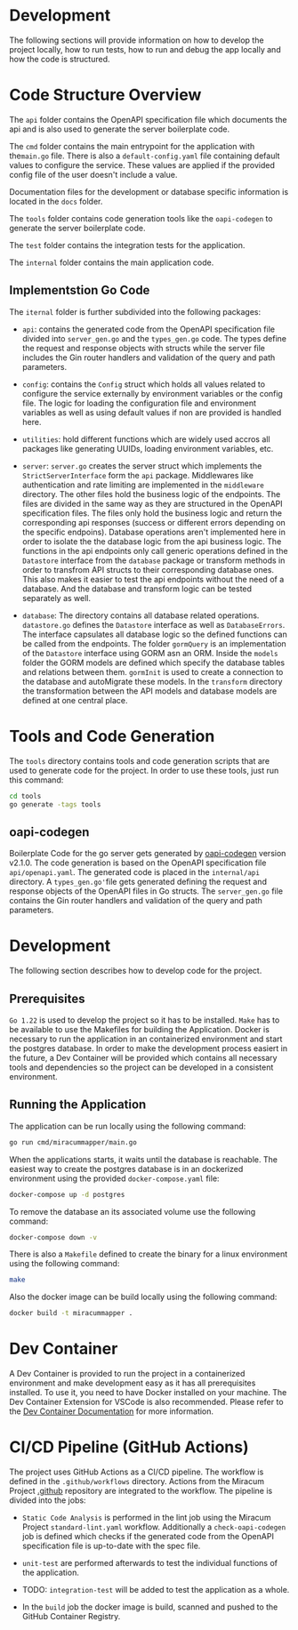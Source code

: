 # Development

The following sections will provide information on how to develop the project locally, how to run tests, how to run and debug the app locally and how the code is structured.

# Code Structure Overview

The `api` folder contains the OpenAPI specification file which documents the api and is also used to generate the server boilerplate code.

The `cmd` folder contains the main entrypoint for the application with the`main.go` file. There is also a `default-config.yaml` file containing default values to configure the service. These values are applied if the provided config file of the user doesn't include a value.

Documentation files for the development or database specific information is located in the `docs` folder.

The `tools` folder contains code generation tools like the `oapi-codegen` to generate the server boilerplate code.

The `test` folder contains the integration tests for the application.

The `internal` folder contains the main application code.

## Implementstion Go Code

The `iternal` folder is further subdivided into the following packages:

- `api`: contains the generated code from the OpenAPI specification file divided into `server_gen.go` and the `types_gen.go` code. The types define the request and response objects with structs while the server file includes the Gin router handlers and validation of the query and path parameters.

- `config`: contains the `Config` struct which holds all values related to configure the service externally by environment variables or the config file. The logic for loading the configuration file and environment variables as well as using default values if non are provided is handled here.

- `utilities`: hold different functions which are widely used accros all packages like generating UUIDs, loading environment variables, etc.

- `server`: `server.go` creates the server struct which implements the `StrictServerInterface` form the `api` package. Middlewares like authentication and rate limiting are implemented in the `middleware` directory. The other files hold the business logic of the endpoints. The files are divided in the same way as they are structured in the OpenAPI specification files. The files only hold the business logic and return the corresponding api responses (success or different errors depending on the specific endpoins). Database operations aren't implemented here in order to isolate the the database logic from the api business logic. The functions in the api endpoints only call generic operations defined in the `Datastore` interface from the `database` package or transform methods in order to transfrom API structs to their corresponding database ones. This also makes it easier to test the api endpoints without the need of a database. And the database and transform logic can be tested separately as well.

- `database`: The directory contains all database related operations. `datastore.go` defines the `Datastore` interface as well as `DatabaseErrors`. The interface capsulates all database logic so the defined functions can be called from the endpoints. The folder `gormQuery` is an implementation of the `Datastore` interface using GORM asn an ORM. Inside the `models` folder the GORM models are defined which specify the database tables and relations between them. `gormInit` is used to create a connection to the database and autoMigrate these models. In the `transform` directory the transformation between the API models and database models are defined at one central place.

# Tools and Code Generation

The `tools` directory contains tools and code generation scripts that are used to generate code for the project. In order to use these tools, just run this command:

```bash
cd tools
go generate -tags tools
```

## oapi-codegen

Boilerplate Code for the go server gets generated by [oapi-codegen](https://github.com/deepmap/oapi-codegen) version v2.1.0. The code generation is based on the OpenAPI specification file `api/openapi.yaml`. The generated code is placed in the `internal/api` directory. A `types_gen.go'`file gets generated defining the request and response objects of the OpenAPI files in Go structs. The `server_gen.go` file contains the Gin router handlers and validation of the query and path parameters.

# Development

The following section describes how to develop code for the project.

## Prerequisites

`Go 1.22` is used to develop the project so it has to be installed. `Make` has to be available to use the Makefiles for building the Application. Docker is necessary to run the application in an containerized environment and start the postgres database. In order to make the development process easiert in the future, a Dev Container will be provided which contains all necessary tools and dependencies so the project can be developed in a consistent environment.

## Running the Application

The application can be run locally using the following command:

```bash
go run cmd/miracummapper/main.go
```

When the applications starts, it waits until the database is reachable. The easiest way to create the postgres database is in an dockerized environment using the provided `docker-compose.yaml` file:

```bash
docker-compose up -d postgres
```

To remove the database an its associated volume use the following command:

```bash
docker-compose down -v
```

There is also a `Makefile` defined to create the binary for a linux environment using the following command:

```bash
make
```

Also the docker image can be build locally using the following command:

```bash
docker build -t miracummapper .
```

# Dev Container

A Dev Container is provided to run the project in a containerized environment and make development easy as it has all prerequisites installed. To use it, you need to have Docker installed on your machine. The Dev Container Extension for VSCode is also recommended. Please refer to the [Dev Container Documentation](https://code.visualstudio.com/docs/remote/containers) for more information.

# CI/CD Pipeline (GitHub Actions)

The project uses GitHub Actions as a CI/CD pipeline. The workflow is defined in the `.github/workflows` directory. Actions from the Miracum Project [.github](https://github.com/miracum/.github) repository are integrated to the workflow. The pipeline is divided into the jobs:

- `Static Code Analysis` is performed in the lint job using the Miracum Project `standard-lint.yaml` workflow. Additionally a `check-oapi-codegen` job is defined which checks if the generated code from the OpenAPI specification file is up-to-date with the spec file.

- `unit-test` are performed afterwards to test the individual functions of the application.

- TODO: `integration-test` will be added to test the application as a whole.

- In the `build` job the docker image is build, scanned and pushed to the GitHub Container Registry.
